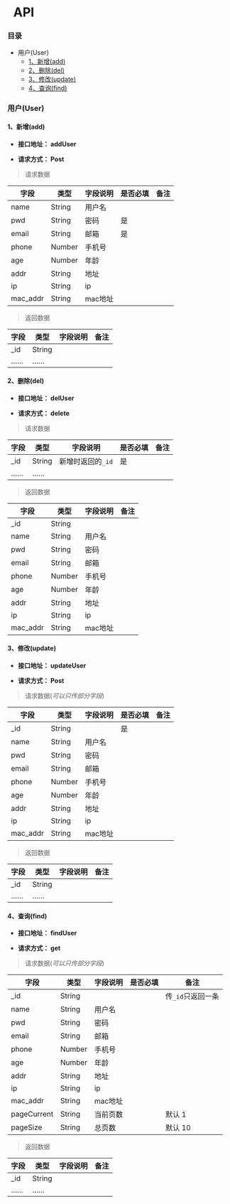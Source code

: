 #   API

### 目录
* 用户(User)
	- [1、新增(add)](#addUser)
	- [2、删除(del)](#delUser)
	- [3、修改(update)](#updateUser)
	- [4、查询(find)](#findUser)

### 用户(User)

####  <a name="addUser" /> 1、新增(add)

- __接口地址： addUser__

- __请求方式： Post__

> 请求数据

| 字段 		| 类型 		| 字段说明 		| 是否必填 | 备注		|
|-----------|-----------|---------------|----------|------------|
|name		|String		|用户名			|			|
|pwd		|String		|密码			|是			|
|email		|String		|邮箱			|是			|
|phone		|Number		|手机号			|			|
|age		|Number		|年龄			|			|
|addr		|String		|地址			|			|
|ip			|String		|ip				|			|
|mac_addr	|String		|mac地址		|			|

> 返回数据

| 字段 		| 类型 		| 字段说明 		| 备注		 |
|-----------|-----------|---------------|------------|
|_id		|String		|				|
|……			|……			|				|

####  <a name="delUser" /> 2、删除(del)


- __接口地址： delUser__

- __请求方式： delete__

> 请求数据

| 字段 		| 类型 		| 字段说明 		| 是否必填 | 备注		 |
|-----------|-----------|---------------|----------|------------|
|_id		|String		|新增时返回的`_id` | 是
|……			|……			|				|


> 返回数据

| 字段 		| 类型 		| 字段说明 		| 备注		|
|-----------|-----------|---------------|------------|
|_id		|String		|				|			|
|name		|String		|用户名			|			|
|pwd		|String		|密码			|			|
|email		|String		|邮箱			|			|
|phone		|Number		|手机号			|			|
|age		|Number		|年龄			|			|
|addr		|String		|地址			|			|
|ip			|String		|ip				|			|
|mac_addr	|String		|mac地址		|			|

####  <a name="updateUser" /> 3、修改(update)

- __接口地址： updateUser__

- __请求方式： Post__


> 请求数据(_可以只传部分字段_)

| 字段 		| 类型 		| 字段说明 		| 是否必填 | 备注		|
|-----------|-----------|---------------|----------|------------|
|_id		|String		|				|是			|
|name		|String		|用户名			|			|
|pwd		|String		|密码			|			|
|email		|String		|邮箱			|			|
|phone		|Number		|手机号			|			|
|age		|Number		|年龄			|			|
|addr		|String		|地址			|			|
|ip			|String		|ip				|			|
|mac_addr	|String		|mac地址		|			|



> 返回数据

| 字段 		| 类型 		| 字段说明 		| 备注		 |
|-----------|-----------|---------------|------------|
|_id		|String		|				|
|……			|……			|				|

####  <a name="findUser" /> 4、查询(find)

- __接口地址： findUser__

- __请求方式： get__


> 请求数据(_可以只传部分字段_)

| 字段 		| 类型 		| 字段说明 		| 是否必填 | 备注		|
|-----------|-----------|---------------|----------|------------|
|_id		|String		|				|			| 传`_id`只返回一条
|name		|String		|用户名			|			|
|pwd		|String		|密码			|			|
|email		|String		|邮箱			|			|
|phone		|Number		|手机号			|			|
|age		|Number		|年龄			|			|
|addr		|String		|地址			|			|
|ip			|String		|ip				|			|
|mac_addr	|String		|mac地址		|			|
|pageCurrent|String		|当前页数		|			|默认 1
|pageSize	|String		|总页数			|			|默认 10

> 返回数据

| 字段 		| 类型 		| 字段说明 		| 备注		 |
|-----------|-----------|---------------|------------|
|_id		|String		|				|
|……			|……			|				|

